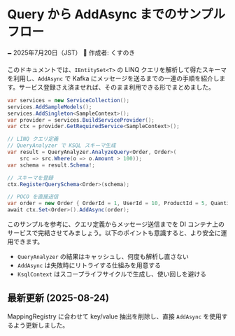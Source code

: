 # Query から AddAsync までのサンプルフロー

🗕 2025年7月20日（JST）
🧐 作成者: くすのき

このドキュメントでは、`IEntitySet<T>` の LINQ クエリを解析して得たスキーマを利用し、`AddAsync` で Kafka にメッセージを送るまでの一連の手順を紹介します。サービス登録さえ済ませれば、そのまま利用できる形でまとめました。

```csharp
var services = new ServiceCollection();
services.AddSampleModels();
services.AddSingleton<SampleContext>();
var provider = services.BuildServiceProvider();
var ctx = provider.GetRequiredService<SampleContext>();

// LINQ クエリ定義
// QueryAnalyzer で KSQL スキーマ生成
var result = QueryAnalyzer.AnalyzeQuery<Order, Order>(
    src => src.Where(o => o.Amount > 100));
var schema = result.Schema!;

// スキーマを登録
ctx.RegisterQuerySchema<Order>(schema);

// POCO を直接送信
var order = new Order { OrderId = 1, UserId = 10, ProductId = 5, Quantity = 2 };
await ctx.Set<Order>().AddAsync(order);
```

このサンプルを参考に、クエリ定義からメッセージ送信までを DI コンテナ上のサービスで完結させてみましょう。以下のポイントも意識すると、より安全に運用できます。

- `QueryAnalyzer` の結果はキャッシュし、何度も解析し直さない
- `AddAsync` は失敗時にリトライする仕組みを用意する
- `KsqlContext` はスコープライフサイクルで生成し、使い回しを避ける

## 最新更新 (2025-08-24)
MappingRegistry に合わせて key/value 抽出を削除し、直接 `AddAsync` を使用するよう更新しました。


